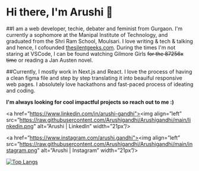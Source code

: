 # Hi there, I'm Arushi 👋

##I am a web developer, techie, debater and feminist from Gurgaon. I'm currently a sophomore at the Manipal Institute of Technology, and graduated from the Shri Ram School, Moulsari. I love writing & tech & talking and hence, I cofounded [thesilentgeeks.com](https://thesilentgeeks.com/). During the times I'm not staring at VSCode, I can be found watching Gilmore Girls ~~for the 87256x time~~ or reading a Jan Austen novel.

##Currently, I mostly work in Next.js and React. I love the process of having a clean figma file and step by step translating it into beauiful responsive web pages. I absolutely love hackathons and fast-paced process of ideating and coding. 

**I'm always looking for cool impactful projects so reach out to me :)**

<a href=”https://www.linkedin.com/in/arushi-gandhi"><img align=”left” src=”https://raw.githubusercontent.com/Arushigandhi/Arushigandhi/main/linkedin.png" alt=”Arushi | LinkedIn” width=”21px”/></a>

<a href=”https://www.instagram.com/arushi.gandhi"><img align=”left” src=”https://raw.githubusercontent.com/Arushigandhi/Arushigandhi/main/instagram.png" alt=”Arushi | Instagram” width=”21px”/></a>



[![Top Langs](https://github-readme-stats.vercel.app/api/top-langs/?username=Arushigandhi)](https://github.com/Arushigandhi/github-readme-stats)
